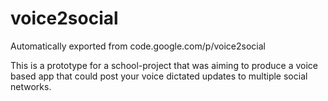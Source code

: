 # voice2social
Automatically exported from code.google.com/p/voice2social

This is a prototype for a school-project that was aiming to produce a voice based app that could post your voice dictated updates to multiple social networks.
